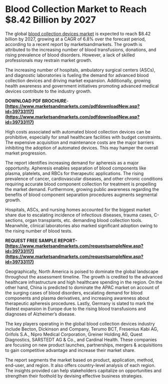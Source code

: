 Blood Collection Market to Reach $8.42 Billion by 2027
======================================================

The global [blood collection devices market](https://www.marketsandmarkets.com/Market-Reports/blood-collection-market-39733117.html) is expected to reach $8.42 billion by 2027, growing at a CAGR of 6.8% over the forecast period, according to a recent report by marketsandmarkets. The growth is attributed to the increasing number of blood transfusions, donations, and rising prevalence of blood disorders. However, a lack of skilled professionals may restrain market growth.

The increasing number of hospitals, ambulatory surgical centers (ASCs), and diagnostic laboratories is fueling the demand for advanced blood collection devices and driving market expansion. Additionally, growing health awareness and government initiatives promoting advanced medical devices contribute to the industry growth.

**DOWNLOAD PDF BROCHURE**\-**[https://www.marketsandmarkets.com/pdfdownloadNew.asp?id=39733117](https://www.marketsandmarkets.com/pdfdownloadNew.asp?id=39733117)**

High costs associated with automated blood collection devices can be prohibitive, especially for small healthcare facilities with budget constraints. The expensive acquisition and maintenance costs are the major barriers inhibiting the adoption of automated devices. This may hamper the overall market progression.

The report identifies increasing demand for apheresis as a major opportunity. Apheresis enables separation of blood components like plasma, platelets, and RBCs for therapeutic applications. The rising prevalence of cancer, cardiovascular diseases, and other chronic conditions requiring accurate blood component collection for treatment is propelling the market demand. Furthermore, growing public awareness regarding the benefits of blood component separation procedures augments segmental growth.

Hospitals, ASCs, and nursing homes accounted for the biggest market share due to escalating incidence of infectious diseases, trauma cases, C-sections, organ transplants, etc. demanding blood collection tools. Meanwhile, clinical laboratories also marked significant adoption owing to the rising number of blood tests.

**REQUEST FREE SAMPLE REPORT-[https://www.marketsandmarkets.com/requestsampleNew.asp?id=39733117](https://www.marketsandmarkets.com/requestsampleNew.asp?id=39733117)**

Geographically, North America is poised to dominate the global landscape throughout the assessment timeline. The growth is credited to the advanced healthcare infrastructure and high healthcare spending in the region. On the other hand, China is predicted to dominate the APAC market on account of the surging cases of blood disorders, escalating demand for blood components and plasma derivatives, and increasing awareness about therapeutic apheresis procedures. Lastly, Germany is slated to mark the fastest expansion in Europe due to the rising blood transfusions and diagnoses of Alzheimer’s disease.

The key players operating in the global blood collection devices industry include Becton, Dickinson and Company, Terumo BCT, Fresenius Kabi AG, Grifols S.A., Nipro Medical Corporation, Greiner Holding AG, Quest Diagnostics, SARSTEDT AG & Co., and Cardinal Health. These companies are focusing on new product launches, partnerships, mergers & acquisitions to gain competitive advantage and increase their market share.

The report segments the market based on product, application, method, end-user, and region. It also offers country-level analysis of each region. The insights provided can help stakeholders capitalize on opportunities and strengthen their foothold by devising effective business strategies.
